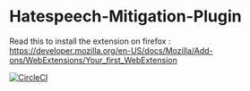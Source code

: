 # Hatespeech-Mitigation-Plugin

Read this to install the extension on firefox :
https://developer.mozilla.org/en-US/docs/Mozilla/Add-ons/WebExtensions/Your_first_WebExtension

[![CircleCI](https://circleci.com/gh/chuang5317/Hatespeech-Mitigation-Plugin.svg?style=svg)](https://circleci.com/gh/chuang5317/Hatespeech-Mitigation-Plugin)
